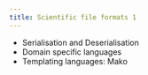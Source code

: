 ```yaml
---
title: Scientific file formats 1
---
```


* Serialisation and Deserialisation
* Domain specific languages
* Templating languages: Mako
